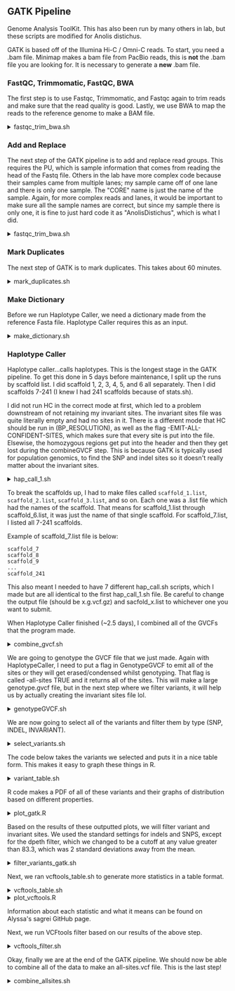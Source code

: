 ## GATK Pipeline

Genome Analysis ToolKit. This has also been run by many others in lab, but these scripts are modified for Anolis distichus.

GATK is based off of the Illumina Hi-C / Omni-C reads. To start, you need a .bam file. Minimap makes a bam file from PacBio reads, this is **not** the .bam file you are looking for. It is necessary to generate a **new** .bam file.

### FastQC, Trimmomatic, FastQC, BWA

The first step is to use Fastqc, Trimmomatic, and Fastqc again to trim reads and make sure that the read quality is good. Lastly, we use BWA to map the reads to the reference genome to make a BAM file.

<details><summary>fastqc_trim_bwa.sh</summary>

```
!/bin/bash
#SBATCH --partition=cmain
#SBATCH --account=general
#SBATCH --exclude=gpuc001,gpuc002
#SBATCH --job-name=trim_bwa
#SBATCH --mem=100G
#SBATCH -n 15
#SBATCH -N 1
#SBATCH --time=3-00:00:00
#SBATCH --requeue
#SBATCH --mail-user=chf29@scarletmail.rutgers.edu
#SBATCH --mail-type=FAIL,END

echo "load any Amarel modules that script requires"
module purge
module load java
module load FastQC
module load samtools
module load bwa

NAME=$1
DATA_DIR="/projects/f_geneva_1/chfal/distichus/gatk_pipeline/data"
READS_OUTDIR="/projects/f_geneva_1/chfal/distichus/gatk_pipeline/trimmed_reads"
FASTQC_OUTDIR="/projects/f_geneva_1/chfal/distichus/gatk_pipeline/fastqc"
BAM_OUTDIR="/projects/f_geneva_1/chfal/distichus/gatk_pipeline/bam"
BASE_DIR="/projects/f_geneva_1/chfal/distichus/gatk_pipeline/"

echo "Bash commands for the analysis you are going to run"

echo "##################### fastqc initial quality analysis"
fastqc -t 20 \
${DATA_DIR}/${NAME}_R1_001.fastq.gz \
${DATA_DIR}/${NAME}_R2_001.fastq.gz \
-o ${FASTQC_OUTDIR}

cd ${READS_OUTDIR}

echo ""
echo "##################### trimmomatic"
java -jar /projects/f_geneva_1/programs/trimmomatic/trimmomatic-0.39.jar PE \
-threads 20 -phred33 -trimlog ${readset}_trim.log \
${DATA_DIR}/${NAME}_R1_001.fastq.gz ${DATA_DIR}/${NAME}_R2_001.fastq.gz \
${NAME}_filtered.R1.fq.gz ${NAME}_filtered.unpaired.R1.fq.gz \
${NAME}_filtered.R2.fq.gz ${NAME}_filtered.unpaired.R2.fq.gz \
ILLUMINACLIP:/projects/f_geneva_1/programs/trimmomatic/adapters/TruSeq3-PE-2.fa:2:30:10:4 \
LEADING:20 TRAILING:20 SLIDINGWINDOW:13:20 MINLEN:23

cd ${BASE_DIR}

echo ""
echo "##################### fastqc trimmomatic quality analysis"
fastqc -t 20 \
${READS_OUTDIR}/${NAME}_filtered.R1.fq.gz \
${READS_OUTDIR}/${NAME}_filtered.R2.fq.gz \
-o ${FASTQC_OUTDIR}


echo ""
echo "##################### index and align with BWA"
bwa index /projects/f_geneva_1/chfal/AnoDis1.0.fasta

bwa mem -t 10 /projects/f_geneva_1/chfal/AnoDis1.0.fasta \
${READS_OUTDIR}/${NAME}_filtered.R1.fq.gz \
${READS_OUTDIR}/${NAME}_filtered.R2.fq.gz \
| samtools sort -@10 -o ${BAM_OUTDIR}/${NAME}_bwa_aligned.bam -

echo ""
echo "##################### index genome with samtools - only needs to be done once"
samtools faidx /projects/f_geneva_1/chfal/AnoDis1.0.fasta


echo ""
echo "##################### index all bam files"
samtools index -b ${BAM_OUTDIR}/${NAME}_bwa_aligned.bam


echo ""
echo "done"
```
</details>


### Add and Replace

The next step of the GATK pipeline is to add and replace read groups. This requires the PU, which is sample information that comes from reading the head of the Fastq file. Others in the lab have more complex code because their samples came from multiple lanes; my sample came off of one lane and there is only one sample. The "CORE" name is just the name of the sample. Again, for more complex reads and lanes, it would be important to make sure all the sample names are correct, but since my sample there is only one, it is fine to just hard code it as "AnolisDistichus", which is what I did.

<details><summary>fastqc_trim_bwa.sh</summary>

```
#!/bin/bash
#SBATCH --partition=p_ccib_1
#SBATCH --exclude=gpuc001,gpuc002
#SBATCH --job-name=addorreplace
#SBATCH --mem=50G
#SBATCH -n 10
#SBATCH -N 1
#SBATCH --time=3-00:00:00
#SBATCH --requeue
#SBATCH --mail-user=chf29@scarletmail.rutgers.edu
#SBATCH --mail-type=FAIL


echo "load modules"
module purge
module use /projects/community/modulefiles/
module load java
module load GATK/4.2.2.0-yc759


echo "load variables"
SAMPLE=AnolisDistichus
BAM=/projects/f_geneva_1/chfal/distichus/gatk_pipeline/bam/DTG-OmniC-2_bwa_aligned.bam
PU=GW2105063837th:3:1101
READ=DTG-OmniC-2_filtered.R1.fq.gz
CORE=AnolisDistichus
OUTDIR="/projects/f_geneva_1/chfal/distichus/gatk_pipeline"
BAM_DIR="/projects/f_geneva_1/chfal/distichus/gatk_pipeline/bam"

echo "run add or replace groups"
gatk AddOrReplaceReadGroups \
-I ${BAM} \
-O ${OUTDIR}/${SAMPLE}.addGP.bam \
-LB library1 -PL illumina -PU ${PU} -SM ${CORE}


echo "index reads"
samtools index ${OUTDIR}/${SAMPLE}.addGP.bam

echo "done"
```

</details>

### Mark Duplicates

The next step of GATK is to mark duplicates. This takes about 60 minutes.


<details><summary>mark_duplicates.sh</summary>

```
#!/bin/bash
#SBATCH --partition=cmain
#SBATCH --exclude=gpuc001,gpuc002
#SBATCH --job-name=MarkDup
#SBATCH --mem=150G
#SBATCH -n 10
#SBATCH -N 1
#SBATCH --time=3-00:00:00
#SBATCH --requeue
#SBATCH --mail-user=chf29@rutgers.edu
#SBATCH --mail-type=FAIL,END


echo "load modules"
module purge
module use /projects/community/modulefiles/
module load java
module load GATK/4.2.2.0-yc759

echo ""
echo "load variables"

echo ""
echo "run mark duplicates"
gatk MarkDuplicates \
-I /projects/f_geneva_1/chfal/distichus/gatk_pipeline/AnolisDistichus.addGP.bam \
-O /projects/f_geneva_1/chfal/distichus/gatk_pipeline/AnolisDistichus.addGP.marked.bam \
-M /projects/f_geneva_1/chfal/distichus/gatk_pipeline/AnolisDistichus.addGP.metrics.txt \
--REMOVE_DUPLICATES false --ASSUME_SORTED true --CREATE_INDEX true

echo ""
echo "done"

```
</details>


### Make Dictionary

Before we run Haplotype Caller, we need a dictionary made from the reference Fasta file. Haplotype Caller requires this as an input.

<details><summary>make_dictionary.sh</summary>

```
#!/bin/bash
#SBATCH --partition=cmain                    # which partition to run the job, options are in the Amarel guide
#SBATCH --exclude=gpuc001,gpuc002               # exclude CCIB GPUs
#SBATCH --job-name=gatk_dict                      # job name for listing in queue
#SBATCH --mem=10G                                # memory to allocate in Mb
#SBATCH -n 2                                   # number of cores to use
#SBATCH -N 1                                    # number of nodes the cores should be on, 1 means all cores on same node
#SBATCH --time=3-00:00:00                         # maximum run time days-hours:minutes:seconds
#SBATCH --requeue                               # restart and paused or superseeded jobs
#SBATCH --mail-user=chf29@scarletmail.rutgers.edu           # email address to send status updates
#SBATCH --mail-type=BEGIN,FAIL,END,REQUEUE      # email for the following reasons


echo "load any Amarel modules that script requires"
module purge                                    # clears out any pre-existing modules
module use /projects/community/modulefiles/
module load java
module load GATK/4.2.2.0-yc759

gatk CreateSequenceDictionary -R /projects/f_geneva_1/chfal/distichus/gatk_pipeline/AnoDis1.0.fasta

echo "This is a run"
echo "Now it is done"
```
</details>

### Haplotype Caller

Haplotype caller...calls haplotypes. This is the longest stage in the GATK pipeline. To get this done in 5 days before maintenance, I split up the runs by scaffold list. I did scaffold 1, 2, 3, 4, 5, and 6 all separately. Then I did scaffolds 7-241 (I knew I had 241 scaffolds because of stats.sh).

I did not run HC in the correct mode at first, which led to a problem downstream of not retaining my invariant sites. The invariant sites file was quite literally empty and had no sites in it. There is a different mode that HC should be run in (BP_RESOLUTION), as well as the flag -EMIT-ALL-CONFIDENT-SITES, which makes sure that every site is put into the file. Elsewise, the homozygous regions get put into the header and then they get lost during the combineGVCF step. This is because GATK is typically used for population genomics, to find the SNP and indel sites so it doesn't really matter about the invariant sites.


<details><summary>hap_call_1.sh</summary>

```
#!/bin/bash
#SBATCH --partition=p_ccib_1
#SBATCH --exclude=gpuc001,gpuc002
#SBATCH --job-name=gatk_HC_split_1
#SBATCH --mem=50G
#SBATCH -n 2
#SBATCH -N 1
#SBATCH --time=5-00:00:00
#SBATCH --requeue
#SBATCH --mail-user=chf29@scarletmail.rutgers.edu
#SBATCH --mail-type=FAIL,END


echo "load modules"
module purge
module use /projects/community/modulefiles/
module load java
module load GATK/4.2.2.0-yc759
module load samtools


echo ""
echo "load variables"
SAMPLE=$1
INDIR="/projects/f_geneva_1/chfal/distichus/gatk_pipeline/haplotype_caller"
GEN_DIR="/projects/f_geneva_1/chfal/distichus/gatk_pipeline/haplotype_caller"
OUTDIR="/projects/f_geneva_1/chfal/distichus/gatk_pipeline/haplotype_caller"

echo ""
echo "run haplotype caller"
gatk --java-options "-Xms50G -Xmx50g -XX:ParallelGCThreads=2" HaplotypeCaller --native-pair-hmm-threads 2 \
-I ${INDIR}/${SAMPLE}.marked.bam \
-O ${OUTDIR}/${SAMPLE}.1.g.vcf.gz \
-R ${GEN_DIR}/AnoDis1.0.fasta \
-ERC BP_RESOLUTION \
--output-mode EMIT_ALL_CONFIDENT_SITES \
--max-reads-per-alignment-start 0 \
-RF NotDuplicateReadFilter \
-L ${GEN_DIR}/scaffold_1.list


#--exclude=halc068
#--exclude=gpuc001,gpuc002

echo ""
echo "done"
```
</details>

To break the scaffolds up, I had to make files called ```scaffold_1.list```, ```scaffold_2.list```, ```scaffold_3.list```, and so on. Each one was a .list file which had the names of the scaffold. That means for scaffold_1.list through scaffold_6.list, it was just the 
name of that single scaffold. For scaffold_7.list, I listed all 7-241 scaffolds.

Example of scaffold_7.list file is below:
```
scaffold_7
scaffold_8
scaffold_9
...
scaffold_241
```

This also meant I needed to have 7 different hap_call.sh scripts, which I made but are all identical to the first hap_call_1.sh file. Be careful to change the output file (should be x.g.vcf.gz) and sacfold_x.list to whichever one you want to submit.


When Haplotype Caller finished (~2.5 days), I combined all of the GVCFs that the program made.


<details><summary>combine_gvcf.sh</summary>

``` 
#!/bin/bash
#SBATCH --partition=cmain                    # which partition to run the job, options are in the Amarel guide
#SBATCH --exclude=gpuc001,gpuc002               # exclude CCIB GPUs
#SBATCH --job-name=combineGVCF                      # job name for listing in queue
#SBATCH --mem=30G                                # memory to allocate in Mb
#SBATCH -n 2                                   # number of cores to use
#SBATCH -N 1                                    # number of nodes the cores should be on, 1 means all cores on same node
#SBATCH --time=2-00:00:00                         # maximum run time days-hours:minutes:seconds
#SBATCH --requeue                               # restart and paused or superseeded jobs
#SBATCH --mail-user=chf29@scarletmail.rutgers.edu           # email address to send status updates
#SBATCH --mail-type=END,FAIL    # email for the following reasons


echo "load any Amarel modules that script requires"
module purge                                    # clears out any pre-existing modules
module use /projects/community/modulefiles/
module load java
module load GATK/4.2.2.0-yc759

cd /projects/f_geneva_1/chfal/distichus/gatk_pipeline/haplotype_caller

echo ""
echo "#...run combineGVCF"

gatk CombineGVCFs \
-R /projects/f_geneva_1/chfal/distichus/gatk_pipeline/haplotype_caller/AnoDis1.0.fasta \
--variant AnolisDistichus.addGP.1.g.vcf.gz \
--variant AnolisDistichus.addGP.2.g.vcf.gz \
--variant AnolisDistichus.addGP.3.g.vcf.gz \
--variant AnolisDistichus.addGP.4.g.vcf.gz \
--variant AnolisDistichus.addGP.5.g.vcf.gz \
--variant AnolisDistichus.addGP.6.g.vcf.gz \
--variant AnolisDistichus.addGP.7.g.vcf.gz \
-O combined_AnoDis.g.vcf.gz


echo ""
echo "index gVCF file"
gatk \
IndexFeatureFile \
-I combined_AnoDis.g.vcf.gz
echo "This is a run"
echo "Now it is done"
```

</details>


We are going to genotype the GVCF file that we just made. Again with HaplotypeCaller, I need to put a flag in GenotypeGVCF to emit all of the sites or they will get erased/condensed whilst genotyping. That flag is called -all-sites TRUE and it returns all of the sites. This will make a large genotype.gvcf file, but in the next step where we filter variants, it will help us by actually creating the invariant sites file lol.


<details><summary>genotypeGVCF.sh</summary>

```
#!/bin/bash

#SBATCH --partition=cmain                    # which partition to run the job, options are in the Amarel guide
#SBATCH --exclude=gpuc001,gpuc002               # exclude CCIB GPUs
#SBATCH --job-name=gatk_GC                      # job name for listing in queue
#SBATCH --mem=40G                                # memory to allocate in Mb
#SBATCH -n 2                                   # number of cores to use
#SBATCH -N 1                                    # number of nodes the cores should be on, 1 means all cores on same node
#SBATCH --time=17:00:00                         # maximum run time days-hours:minutes:seconds
#SBATCH --requeue                               # restart and paused or superseeded jobs
#SBATCH --mail-user=chf29@scarletmail.rutgers.edu           # email address to send status updates
#SBATCH --mail-type=FAIL,END    # email for the following reasons


echo "load any Amarel modules that script requires"
module purge                                    # clears out any pre-existing modules
module use /projects/community/modulefiles/
module load java
module load GATK/4.2.2.0-yc759

gatk --java-options "-Xmx40g" GenotypeGVCFs \
-R /projects/f_geneva_1/chfal/distichus/gatk_pipeline/haplotype_caller/AnoDis1.0.fasta \
-V /projects/f_geneva_1/chfal/distichus/gatk_pipeline/haplotype_caller/combined_AnoDis.g.vcf.gz \
-O /projects/f_geneva_1/chfal/distichus/gatk_pipeline/haplotype_caller/AnoDis.genotype.g.vcf.gz
-all-sites TRUE

echo "This is a run"
echo "Now it is done"
```
</details>

We are now going to select all of the variants and filter them by type (SNP, INDEL, INVARIANT).

<details><summary>select_variants.sh</summary>

```
#!/bin/bash
#SBATCH --partition=cmain                    # which partition to run the job, options are in the Amarel guide
#SBATCH --exclude=gpuc001,gpuc002               # exclude CCIB GPUs
#SBATCH --job-name=gatk_selectvariants                      # job name for listing in queue
#SBATCH --mem=10G                                # memory to allocate in Mb
#SBATCH -n 2                                   # number of cores to use
#SBATCH -N 1                                    # number of nodes the cores should be on, 1 means all cores on same node
#SBATCH --time=17:00:00                         # maximum run time days-hours:minutes:seconds
#SBATCH --requeue                               # restart and paused or superseeded jobs
#SBATCH --mail-user=chf29@scarletmail.rutgers.edu           # email address to send status updates
#SBATCH --mail-type=FAIL,END    # email for the following reasons

echo "load any Amarel modules that script requires"
module purge     # clears out any pre-existing modules
module use /projects/community/modulefiles/
module load java
module load GATK/4.2.2.0-yc759


#Select SNPs from GVCF

gatk SelectVariants \
-R /projects/f_geneva_1/chfal/distichus/gatk_pipeline/haplotype_caller/AnoDis1.0.fasta \
-V /projects/f_geneva_1/chfal/distichus/gatk_pipeline/haplotype_caller/AnoDis.genotype.g.vcf.gz \
--select-type-to-include SNP \
-O /projects/f_geneva_1/chfal/distichus/gatk_pipeline/AnoDis.snps.vcf.gz

#Select indels from GVCF

gatk SelectVariants \
-R /projects/f_geneva_1/chfal/distichus/gatk_pipeline/haplotype_caller/AnoDis1.0.fasta \
-V /projects/f_geneva_1/chfal/distichus/gatk_pipeline/haplotype_caller/AnoDis.genotype.g.vcf.gz \
--select-type-to-include INDEL \
-O /projects/f_geneva_1/chfal/distichus/gatk_pipeline/AnoDis.indels.vcf.gz

gatk SelectVariants \
-R /projects/f_geneva_1/chfal/distichus/gatk_pipeline/select_variants/AnoDis1.0.fasta \
-V /projects/f_geneva_1/chfal/distichus/gatk_pipeline/select_variants/Test5-6-Combine.genotype.g.vcf.gz \
--select-type-to-include NO_VARIATION \
-O /projects/f_geneva_1/chfal/distichus/gatk_pipeline/select_variants/Test5-6.invariants.vcf.gz


echo "This is a run"
echo "Now it is done"
```
</details>


The code below takes the variants we selected and puts it in a nice table form. This makes it easy to graph these things in R.

<details><summary>variant_table.sh</summary>


```

  GNU nano 2.3.1                                                       File: variant_table.sh

#!/bin/bash
#SBATCH --partition=cmain
#SBATCH --exclude=gpuc001,gpuc002
#SBATCH --constraint=oarc
#SBATCH --job-name=variant_table
#SBATCH --mem=10G
#SBATCH -n 2
#SBATCH -N 1
#SBATCH --time=17:00:00
#SBATCH --requeue
#SBATCH --mail-user=chf29@scarletmail.rutgers.edu
#SBATCH --mail-type=FAIL


echo "load modules"
module purge
module use /projects/community/modulefiles/
module load java
module load GATK/4.2.2.0-yc759


echo ""
echo "load variables"

echo ""
echo "Variant Table SNP"
gatk --java-options "-Xmx10g" \
VariantsToTable \
-R /projects/f_geneva_1/chfal/distichus/gatk_pipeline/haplotype_caller/AnoDis1.0.fasta \
-V /projects/f_geneva_1/chfal/distichus/gatk_pipeline/haplotype_caller/AnoDis.snps.vcf.gz \
-F CHROM -F POS -F QUAL -F QD -F DP -F MQ -F MQRankSum -F FS -F ReadPosRankSum -F SOR \
-O /projects/f_geneva_1/chfal/distichus/gatk_pipeline/haplotype_caller/AnoDis_snps.table

echo ""
echo "Variant Table Indel"
gatk --java-options "-Xmx10g" \
VariantsToTable \
-R /projects/f_geneva_1/chfal/distichus/gatk_pipeline/haplotype_caller/AnoDis1.0.fasta \
-V /projects/f_geneva_1/chfal/distichus/gatk_pipeline/haplotype_caller/AnoDis.indels.vcf.gz \
-F CHROM -F POS -F QUAL -F QD -F DP -F MQ -F MQRankSum -F FS -F ReadPosRankSum -F SOR \
-O /projects/f_geneva_1/chfal/distichus/gatk_pipeline/haplotype_caller/AnoDis_indels.table

echo ""
echo "done"
```

</details>

R code makes a PDF of all of these variants and their graphs of distribution based on different properties. 


<details><summary>plot_gatk.R</summary>

```

#Code used here adapted from: https://evodify.com/gatk-in-non-model-organism/
#Code written by Jody Taft and adapted by Alyssa Vanerelli for sagrei data

library('gridExtra')
library('ggplot2')

# Set working directory
setwd("c:/Users/chfal/Downloads/")


#... Generating plots of GATK VariantsToTable Output...#
VCFsnps <- read.csv('AnoDis_snps.table', header = T, na.strings=c("","NA"), sep = "\t") 

## checking filtered table (need to do variant table again on filtered snp file)

VCFindel <- read.csv('AnoDis_indels.table', header = T, na.strings=c("","NA"), sep = "\t")

#retrieve dimensions of object
dim(VCFsnps)
dim(VCFindel)

VCF <- rbind(VCFsnps, VCFindel)
#VCF <- rbind(VCFsnps_asag)

VCF$Variant <- factor(c(rep("SNPs", dim(VCFsnps)[1]), rep("Indels", dim(VCFindel)[1])))
#VCF$Variant <- factor(c(rep("SNPs", dim(VCFsnps_asag)[1])))

snps <- '#F4CCCA'
indels <- '#A9E2E4' 

DP <- ggplot(VCF, aes(x=DP, fill=Variant)) + geom_density(alpha=0.3) +  
  geom_vline(xintercept=c(5,60), color="#FF7F50") + xlim(0, 200)

QD <- ggplot(VCF, aes(x=QD, fill=Variant)) + geom_density(alpha=.3) +
  geom_vline(xintercept=2, size=0.7, color="#FF7F50") 

FS <- ggplot(VCF, aes(x=FS, fill=Variant)) + geom_density(alpha=.3) + xlim(0, 100) + geom_vline(xintercept=c(60), size=0.7, color="#FF7F50")

MQ <- ggplot(VCF, aes(x=MQ, fill=Variant)) + geom_density(alpha=.3) +
  geom_vline(xintercept=40, size=0.7, color="#FF7F50")
 + xlim(0, 75)

MQRankSum <- ggplot(VCF, aes(x=MQRankSum, fill=Variant)) + geom_density(alpha=.3) +
  geom_vline(xintercept=-12.5, size=0.7, color="#FF7F50") + xlim(-25, 25)

# Some functions are commented out as they incorporate the indel code as well - adapt as needed

SOR <- ggplot(VCF, aes(x=SOR, fill=Variant)) + geom_density(alpha=.3) +
  geom_vline(xintercept=3, size=1, color="#FF7F50")

#SOR <- ggplot(VCF, aes(x=SOR, fill=Variant)) + geom_density(alpha=.3) +
#  geom_vline(xintercept=c(3, 10), size=1)
#, colour = c(snps))

ReadPosRankSum <- ggplot(VCF, aes(x=ReadPosRankSum, fill=Variant)) + geom_density(alpha=.3) +
  geom_vline(xintercept=-8, size=1, color="#FF7F50") + xlim(-30, 30)

#ReadPosRankSum <- ggplot(VCF, aes(x=ReadPosRankSum, fill=Variant)) + geom_density(alpha=.3) + xlim(-30, 30) +
#  geom_vline(xintercept=-8, size=1)

pdf("AnoDis.pdf")
plot(DP)
plot(QD)
plot(FS)
plot(MQ)
plot(MQRankSum)
plot(SOR)
plot(ReadPosRankSum)
dev.off()
```
</details>


Based on the results of these outputted plots, we will filter variant and invariant sites. We used the standard settings for indels and SNPS, except for the dpeth filter, which we changed to be a cutoff at any value greater than 83.3, which was 2 standard deviations away from the mean.

<details><summary>filter_variants_gatk.sh</summary>

```
#!/bin/bash
#SBATCH --partition=cmain
#SBATCH --exclude=gpuc001,gpuc002
#SBATCH --job-name=filter_variants
#SBATCH --mem=20G
#SBATCH -n 2
#SBATCH -N 1
#SBATCH --time=10:00:00
#SBATCH --requeue
#SBATCH --mail-user=chf29@rutgers.edu
#SBATCH --mail-type=FAIL,END


echo "load modules"
module purge
module use /projects/community/modulefiles/
module load java
module load GATK/4.2.2.0-yc759

echo ""
echo "load variables"


echo ""
echo "Variant Filtration SNPs"
gatk --java-options "-Xmx40g" \
VariantFiltration \
-V /projects/f_geneva_1/chfal/distichus/gatk_pipeline/variant_filtering/AnoDis.snps.vcf.gz \
--filter-expression "QUAL < 0.00 || MQ < 40.00 || SOR > 3.00 || QD < 2.000 || FS > 60.000 || MQRankSum < -12.50 || ReadPosRankSum < -8.00 || ReadPosRankSum > 8.00" \
--filter-name "my_snp_filter" \
-O /projects/f_geneva_1/chfal/distichus/gatk_pipeline/variant_filtering/AnoDis_snps_filtered.vcf.gz

echo ""
echo "Extract passing SNPs"
zcat /projects/f_geneva_1/chfal/distichus/gatk_pipeline/variant_filtering/AnoDis_snps_filtered.vcf.gz | grep -E '^#|PASS' > /projects/f_geneva_1/chfal/distichus/gatk_pipeline/variant_filtering/AnoDis_snps_filtered_passed.vcf


echo ""
echo "Variant Filtration indels"
gatk --java-options "-Xmx40g" \
VariantFiltration \
-V /projects/f_geneva_1/chfal/distichus/gatk_pipeline/variant_filtering/AnoDis.indels.vcf.gz \
--filter-expression "QUAL < 0.00 || QD < 2.000 || FS > 60.000 || ReadPosRankSum < -8.00 || ReadPosRankSum > 8.00" \
--filter-name "my_indel_filter" \
-O /projects/f_geneva_1/chfal/distichus/gatk_pipeline/variant_filtering/AnoDis_indels_filtered.vcf.gz

echo ""
echo "Extract passing indels"
zcat /projects/f_geneva_1/chfal/distichus/gatk_pipeline/variant_filtering/AnoDis_indels_filtered.vcf.gz | grep -E '^#|PASS' > /projects/f_geneva_1/chfal/distichus/gatk_pipeline/variant_filtering/AnoDis_indels_filtered_passed.vcf


echo ""
echo "Mark quality filtered SNPs"
gatk --java-options "-Xmx40g" \
VariantFiltration \
-R /projects/f_geneva_1/chfal/distichus/gatk_pipeline/variant_filtering/AnoDis1.0.fasta \
-V /projects/f_geneva_1/chfal/distichus/gatk_pipeline/variant_filtering/AnoDis_snps_filtered_passed.vcf \
-G-filter "DP < 3 || DP > 83.83211" \
-G-filter-name "depth_filter" \
-O /projects/f_geneva_1/chfal/distichus/gatk_pipeline/variant_filtering/AnoDis_snps_filtered_depth.vcf.gz

echo ""
echo "Extract passing SNPs"
zcat /projects/f_geneva_1/chfal/distichus/gatk_pipeline/variant_filtering/AnoDis_snps_filtered_depth.vcf.gz | grep -E '^#|PASS' > /projects/f_geneva_1/chfal/distichus/gatk_pipeline/variant_filtering/AnoDis_snps_filtered_depth_passed.vcf


echo ""
echo "Mark quality filtered indels"
gatk --java-options "-Xmx40g" \
VariantFiltration \
-R /projects/f_geneva_1/chfal/distichus/gatk_pipeline/variant_filtering/AnoDis1.0.fasta \
-V /projects/f_geneva_1/chfal/distichus/gatk_pipeline/variant_filtering/AnoDis_indels_filtered_passed.vcf \
-G-filter "DP < 3 || DP > 83.83211" \
-G-filter-name "depth_filter" \
-O /projects/f_geneva_1/chfal/distichus/gatk_pipeline/variant_filtering/AnoDis_indels_filtered_depth.vcf.gz

echo ""
echo "Extract passing indels"
zcat /projects/f_geneva_1/chfal/distichus/gatk_pipeline/variant_filtering/AnoDis_indels_filtered_depth.vcf.gz | grep -E '^#|PASS' > /projects/f_geneva_1/chfal/distichus/gatk_pipeline/variant_filtering/AnoDis_indels_filtered_depth_passed.vcf


echo ""
echo "Mark quality filtered invariants"
gatk --java-options "-Xmx40g" \
VariantFiltration \
-R /projects/f_geneva_1/chfal/distichus/gatk_pipeline/variant_filtering/AnoDis1.0.fasta \
-V /projects/f_geneva_1/chfal/distichus/gatk_pipeline/variant_filtering/AnoDis.invariants.vcf.gz \
-G-filter "DP < 3 || DP > 83.83211" \
-G-filter-name "depth_filter" \
-O /projects/f_geneva_1/chfal/distichus/gatk_pipeline/variant_filtering/AnoDis_invariants_filtered_depth.vcf.gz

echo ""
echo "Extract passing invariants"
zcat /projects/f_geneva_1/chfal/distichus/gatk_pipeline/variant_filtering/AnoDis_invariants_filtered_depth.vcf.gz | grep -E '^#|PASS' > /projects/f_geneva_1/chfal/distichus/gatk_pipeline/variant_filtering/AnoDis_invariants_filtered_depth_passed.vcf

echo ""
echo "done"
```
</details>


Next, we ran vcftools_table.sh to generate more statistics in a table format.

<details><summary>vcftools_table.sh</summary>

```

#!/bin/bash
#SBATCH --partition=cmain
#SBATCH --exclude=gpuc001,gpuc002
#SBATCH --job-name=vcftools_table
#SBATCH --mem=10G
#SBATCH -n 2
#SBATCH -N 1
#SBATCH --time=10:00:00
#SBATCH --requeue
#SBATCH --mail-user=chf29@scarletmail.rutgers.edu
#SBATCH --mail-type=FAIL


echo "load modules"
module purge
module use /projects/community/modulefiles/
module load java
module load VCFtools/vcftools-v0.1.16-13-yc759

echo ""
echo "load variables"

$SNPS=/projects/f_geneva_1/chfal/distichus/gatk_pipeline/variant_filtering/AnoDis_snps_filtered_depth_passed.vcf
$OUTFILE_SNP=/projects/f_geneva_1/chfal/distichus/gatk_pipeline/variant_filtering/AnoDis_snps_vcftools

echo ""
echo "run vcftools snps"
# vcftools --vcf /projects/f_geneva_1/chfal/distichus/gatk_pipeline/variant_filtering/AnoDis_snps_filtered_depth_passed.vcf --freq2 --out /projects/f_geneva_1/chfal/distichus/gatk_pipeline/variant_filtering/AnoDis_snps_vcftools --max-alleles 2           # Calculate allele frequency for each variant. --freq2 just outputs the frequencies without information about the alleles. Max-alleles 2 excludes sites that have more than two alleles

# vcftools --vcf /projects/f_geneva_1/chfal/distichus/gatk_pipeline/variant_filtering/AnoDis_snps_filtered_depth_passed.vcf --depth --out /projects/f_geneva_1/chfal/distichus/gatk_pipeline/variant_filtering/AnoDis_snps_vcftools                          # Calculate mean depth of coverage per individual

# vcftools --vcf /projects/f_geneva_1/chfal/distichus/gatk_pipeline/variant_filtering/AnoDis_snps_filtered_depth_passed.vcf --site-mean-depth --out /projects/f_geneva_1/chfal/distichus/gatk_pipeline/variant_filtering/AnoDis_snps_vcftools                 # Calculate mean depth per site

# vcftools --vcf /projects/f_geneva_1/chfal/distichus/gatk_pipeline/variant_filtering/AnoDis_snps_filtered_depth_passed.vcf --site-quality --out /projects/f_geneva_1/chfal/distichus/gatk_pipeline/variant_filtering/AnoDis_snps_vcftools                    # Calculate site quality score for each site

# vcftools --vcf /projects/f_geneva_1/chfal/distichus/gatk_pipeline/variant_filtering/AnoDis_snps_filtered_depth_passed.vcf --missing-indv --out /projects/f_geneva_1/chfal/distichus/gatk_pipeline/variant_filtering/AnoDis_snps_vcftools                    # Calculate proportion of missing data per sample

# vcftools --vcf /projects/f_geneva_1/chfal/distichus/gatk_pipeline/variant_filtering/AnoDis_snps_filtered_depth_passed.vcf --missing-site --out /projects/f_geneva_1/chfal/distichus/gatk_pipeline/variant_filtering/AnoDis_snps_vcftools                    # Calculate missing data per site

# vcftools --vcf /projects/f_geneva_1/chfal/distichus/gatk_pipeline/variant_filtering/AnoDis_snps_filtered_depth_passed.vcf --het --out /projects/f_geneva_1/chfal/distichus/gatk_pipeline/variant_filtering/AnoDis_snps_vcftools                             # Calculate heterozygosity and inbreeding coefficient per individual


vcftools --vcf /projects/f_geneva_1/chfal/distichus/gatk_pipeline/variant_filtering/AnoDis_snps_filtered_depth_passed.vcf --site-depth --out /projects/f_geneva_1/chfal/distichus/gatk_pipeline/variant_filtering/AnoDis_snps_vcftools                             # Calculate heterozygosity and inbreeding coefficient per individual


echo ""
echo "done"


```
</details>



<details><summary>plot_vcftools.R</summary>

```
# Checking what parameters to filter by in vcftools
# Code used here was adopted from: https://speciationgenomics.github.io/filtering_vcfs/


# load tidyverse package
library(tidyverse)
library('ggplot2')

#wd <- "/projects/f_geneva_1/alyssa/sagrei/genotype_gvcf/vcftools_tables/"
wd <- "C://Users/chfal/Downloads/"
setwd(wd)


# Alut --------------------------------------------------------------------

# read in data
var_qual <- read_delim("AnoDis_snps_vcftools.lqual", delim = "\t",
                       col_names = c("chr", "pos", "qual"), skip = 1)

var_depth <- read_delim("AnoDis_snps_vcftools.ldepth", delim = "\t",
                        col_names = c("chr", "pos", "mean_depth", "var_depth"), skip = 1)

var_miss <- read_delim("AnoDis_snps_vcftools.lmiss", delim = "\t",
                       col_names = c("chr", "pos", "nchr", "nfiltered", "nmiss", "fmiss"), skip = 1)

var_freq <- read_delim("AnoDis_snps_vcftools.frq", delim = "\t",
                       col_names = c("chr", "pos", "nalleles", "nchr", "a1", "a2"), skip = 1)

var_freq$maf <- var_freq %>% select(a1, a2) %>% apply(1, function(z) min(z))

ind_depth <- read_delim("AnoDis_snps_vcftools.idepth", delim = "\t",
                        col_names = c("ind", "nsites", "depth"), skip = 1)

ind_miss  <- read_delim("AnoDis_snps_vcftools.imiss", delim = "\t",
                        col_names = c("ind", "ndata", "nfiltered", "nmiss", "fmiss"), skip = 1)

ind_het <- read_delim("AnoDis_snps_vcftools.het", delim = "\t",
                      col_names = c("ind","ho", "he", "nsites", "f"), skip = 1)



##### Plots
# Variant Quality 
a <- ggplot(var_qual, aes(qual)) + geom_density(fill = "dodgerblue1", colour = "black", alpha = 0.3)
#a + theme_light() + xlim(0, 3000) + geom_vline(xintercept=30, size=0.7) + ggtitle("Variant Quality - SNPs")

# Variant mean depth 
b <- ggplot(var_depth, aes(mean_depth)) + geom_density(fill = "dodgerblue1", colour = "black", alpha = 0.3)
#b + theme_light()  + ggtitle("Variant Mean Depth - SNPs") + xlim(0,400)

# The mean depth might be misleading from above plot as few variants may be with extremely high coverage
# look closely at mean depth
# summary(var_depth$mean_depth)

# Variant missingness
c <- ggplot(var_miss, aes(fmiss)) + geom_density(fill = "dodgerblue1", colour = "black", alpha = 0.3)
#c + theme_light() + xlim(-0.2, 1) + ggtitle("Variant Missingness - SNPs")

# Check summary data 
summary(var_miss$fmiss)

# Minor allele frequency 
# To find minor allele frequency at each site, we need to use a bit of dplyr based code 
# find minor allele frequency
d <- ggplot(var_freq, aes(maf)) + geom_density(fill = "dodgerblue1", colour = "black", alpha = 0.3)
#d + theme_light() + xlim(-0.05, 0.6) + ggtitle("Minor Allele Freq - SNPs") 

# Check distribution in more detail 
summary(var_freq$maf)

# Mean depth per individual 
e <- ggplot(ind_depth, aes(depth)) + geom_histogram(fill = "dodgerblue1", colour = "black", alpha = 0.3)
#e + theme_light() + ggtitle("Mean Depth per Ind - SNPs")

# Proportion of missing data per individual 
f <- ggplot(ind_miss, aes(fmiss)) + geom_histogram(fill = "dodgerblue1", colour = "black", alpha = 0.3)
#f + theme_light() + ggtitle("Proportion of Missing Data per Ind - SNPs")

# Heterozygosity and inbreeding coefficient per individual 
g <- ggplot(ind_het, aes(f)) + geom_histogram(fill = "dodgerblue1", colour = "black", alpha = 0.3)
#g + theme_light() + ggtitle("Heterozygosity and inbreeding coefficient per Ind - SNPs")

# Once you have assessed these plots - configure your vcftools to filter for variants of interest

# Saving plots as PDF
pdf("AnoDis_vcftools.pdf")
a + theme_light() + xlim(0, 3000) + geom_vline(xintercept=30, size=0.7) + ggtitle("Variant Quality - SNPs")
b + theme_light()  + ggtitle("Variant Mean Depth - SNPs") + xlim(0,400)
c + theme_light() + xlim(-0.2, 1) + ggtitle("Variant Missingness - SNPs")
d + theme_light() + xlim(-0.05, 0.6) + ggtitle("Minor Allele Freq - SNPs") 
e + theme_light() + ggtitle("Mean Depth per Ind - SNPs")
f + theme_light() + ggtitle("Proportion of Missing Data per Ind - SNPs")
g + theme_light() + ggtitle("Heterozygosity and inbreeding coefficient per Ind - SNPs")
dev.off()

```
</details>

Information about each statistic and what it means can be found on Alyssa's sagrei GitHub page.


Next, we run VCFtools filter based on our results of the above step.


<details><summary>vcftools_filter.sh</summary>


```
#!/bin/bash
#SBATCH --partition=cmain
#SBATCH --exclude=gpuc001,gpuc002
#SBATCH --job-name=vcftools_filter_snp
#SBATCH --mem=10G
#SBATCH -n 2
#SBATCH -N 1
#SBATCH --time=10:00:00
#SBATCH --requeue
#SBATCH --mail-user=chf29@scarletmail.rutgers.edu
#SBATCH --mail-type=FAIL


echo "load modules"
module purge
module use /projects/community/modulefiles/
module load java
module load VCFtools/vcftools-v0.1.16-13-yc759

echo ""
echo "load variables"

echo ""
echo "Set filters for vcftools"
MAF=0                                    # set Minor Allele Frequency
QUAL=30                                  # minimum quality score for a site to pass filtering threshold
MIN_DEPTH=3                              # minimum mean depth and minimum depth allowed for a genotype
MAX_DEPTH=83.83211                           # maximum mean depth and maximum depth allowed for a genotype

echo ""
echo "Run vcftools"
# ======
# --remove-indels                       # I left this here for just incase downstream

vcftools --vcf /projects/f_geneva_1/chfal/distichus/gatk_pipeline/variant_filtering/AnoDis_snps_filtered_depth_passed.vcf \
--maf ${MAF} --minQ ${QUAL} \
--min-meanDP ${MIN_DEPTH} --max-meanDP ${MAX_DEPTH} \
--minDP ${MIN_DEPTH} --maxDP ${MAX_DEPTH} --recode --out /projects/f_geneva_1/chfal/distichus/gatk_pipeline/variant_filtering/AnoDis_snp_vcftools_filtered.vcf

echo ""
echo "done"

vcftools --vcf /projects/f_geneva_1/chfal/distichus/gatk_pipeline/variant_filtering/AnoDis_invariants_filtered_depth_passed.vcf \
--maf ${MAF} --minQ ${QUAL} \
--min-meanDP ${MIN_DEPTH} --max-meanDP ${MAX_DEPTH} \
--minDP ${MIN_DEPTH} --maxDP ${MAX_DEPTH} --recode --out /projects/f_geneva_1/chfal/distichus/gatk_pipeline/variant_filtering/AnoDis_invariant_vcftools_filtered3.vcf

echo ""
echo "done"
```
</details>

Okay, finally we are at the end of the GATK pipeline. We should now be able to combine all of the data to make an all-sites.vcf file. This is the last step!

<details><summary>combine_allsites.sh</summary>

```
#!/bin/bash
#SBATCH --partition=cmain
#SBATCH --exclude=gpuc001,gpuc002
#SBATCH --job-name=combine_allsites
#SBATCH --mem=10G
#SBATCH -n 2
#SBATCH -N 1
#SBATCH --time=3-00:00:00
#SBATCH --requeue
#SBATCH --mail-user=chf29@scarletmail.rutgers.edu
#SBATCH --mail-type=END,FAIL


echo "load modules"
module purge
module use /projects/community/modulefiles/
module load java
module load VCFtools/vcftools-v0.1.16-13-yc759


echo ""
echo "copy files"
cp /projects/f_geneva_1/chfal/distichus/gatk_pipeline/all_sites/AnoDis_snp_vcftools_filtered2.vcf.recode.vcf
cp /projects/f_geneva_1/chfal/distichus/gatk_pipeline/all_sites/AnoDis_indels_filtered_depth_passed.vcf
cp /projects/f_geneva_1/chfal/distichus/gatk_pipeline/all_sites/AnoDis_invariant_vcftools_filtered3.vcf.recode.vcf

echo ""
echo "bgzip files"
bgzip /projects/f_geneva_1/chfal/distichus/gatk_pipeline/all_sites/AnoDis_snp_vcftools_filtered2.vcf.recode.vcf
bgzip /projects/f_geneva_1/chfal/distichus/gatk_pipeline/all_sites/AnoDis_indels_filtered_depth_passed.vcf
bgzip /projects/f_geneva_1/chfal/distichus/gatk_pipeline/all_sites/AnoDis_invariant_vcftools_filtered3.vcf.recode.vcf


echo ""
echo "index files using tabix"
tabix /projects/f_geneva_1/chfal/distichus/gatk_pipeline/all_sites/AnoDis_snp_vcftools_filtered2.vcf.recode.vcf
tabix /projects/f_geneva_1/chfal/distichus/gatk_pipeline/all_sites/AnoDis_indels_filtered_depth_passed.vcf
tabix /projects/f_geneva_1/chfal/distichus/gatk_pipeline/all_sites/AnoDis_invariant_vcftools_filtered3.vcf.recode.vcf


echo ""
echo "combine using bcftools"
bcftools concat \
--allow-overlaps \
/projects/f_geneva_1/chfal/distichus/gatk_pipeline/all_sites/AnoDis_snp_vcftools_filtered2.vcf.recode.vcf /projects/f_geneva_1/chfal/distichus/gatk_pipeline/all_sites/AnoDis_indels_filtered_depth_passed.vcf /projects/f_geneva_1/chfal/distichus/gatk_pipeline/all_sites/AnoDis_invariant_vcftools_filtered3.vcf.recode.vcf
-O z -o /projects/f_geneva_1/chfal/distichus/gatk_pipeline/all_sites/AnoDis_allsites.vcf.gz


echo ""
echo "index files"
bcftools index -t /projects/f_geneva_1/chfal/distichus/gatk_pipeline/all_sites/AnoDis_allsites.vcf.gz

echo ""
echo "done"

```
